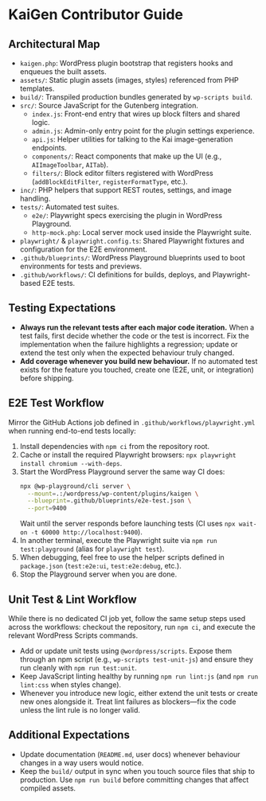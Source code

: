 # KaiGen Contributor Guide

## Architectural Map
- `kaigen.php`: WordPress plugin bootstrap that registers hooks and enqueues the built assets.
- `assets/`: Static plugin assets (images, styles) referenced from PHP templates.
- `build/`: Transpiled production bundles generated by `wp-scripts build`.
- `src/`: Source JavaScript for the Gutenberg integration.
  - `index.js`: Front-end entry that wires up block filters and shared logic.
  - `admin.js`: Admin-only entry point for the plugin settings experience.
  - `api.js`: Helper utilities for talking to the Kai image-generation endpoints.
  - `components/`: React components that make up the UI (e.g., `AIImageToolbar`, `AITab`).
  - `filters/`: Block editor filters registered with WordPress (`addBlockEditFilter`, `registerFormatType`, etc.).
- `inc/`: PHP helpers that support REST routes, settings, and image handling.
- `tests/`: Automated test suites.
  - `e2e/`: Playwright specs exercising the plugin in WordPress Playground.
  - `http-mock.php`: Local server mock used inside the Playwright suite.
- `playwright/` & `playwright.config.ts`: Shared Playwright fixtures and configuration for the E2E environment.
- `.github/blueprints/`: WordPress Playground blueprints used to boot environments for tests and previews.
- `.github/workflows/`: CI definitions for builds, deploys, and Playwright-based E2E tests.

## Testing Expectations
- **Always run the relevant tests after each major code iteration.** When a test fails, first decide whether the code or the test is incorrect. Fix the implementation when the failure highlights a regression; update or extend the test only when the expected behaviour truly changed.
- **Add coverage whenever you build new behaviour.** If no automated test exists for the feature you touched, create one (E2E, unit, or integration) before shipping.

## E2E Test Workflow
Mirror the GitHub Actions job defined in `.github/workflows/playwright.yml` when running end-to-end tests locally:
1. Install dependencies with `npm ci` from the repository root.
2. Cache or install the required Playwright browsers: `npx playwright install chromium --with-deps`.
3. Start the WordPress Playground server the same way CI does:
   ```bash
   npx @wp-playground/cli server \
     --mount=.:/wordpress/wp-content/plugins/kaigen \
     --blueprint=.github/blueprints/e2e-test.json \
     --port=9400
   ```
   Wait until the server responds before launching tests (CI uses `npx wait-on -t 60000 http://localhost:9400`).
4. In another terminal, execute the Playwright suite via `npm run test:playground` (alias for `playwright test`).
5. When debugging, feel free to use the helper scripts defined in `package.json` (`test:e2e:ui`, `test:e2e:debug`, etc.).
6. Stop the Playground server when you are done.

## Unit Test & Lint Workflow
While there is no dedicated CI job yet, follow the same setup steps used across the workflows: checkout the repository, run `npm ci`, and execute the relevant WordPress Scripts commands.
- Add or update unit tests using `@wordpress/scripts`. Expose them through an npm script (e.g., `wp-scripts test-unit-js`) and ensure they run cleanly with `npm run test:unit`.
- Keep JavaScript linting healthy by running `npm run lint:js` (and `npm run lint:css` when styles change).
- Whenever you introduce new logic, either extend the unit tests or create new ones alongside it. Treat lint failures as blockers—fix the code unless the lint rule is no longer valid.

## Additional Expectations
- Update documentation (`README.md`, user docs) whenever behaviour changes in a way users would notice.
- Keep the `build/` output in sync when you touch source files that ship to production. Use `npm run build` before committing changes that affect compiled assets.
